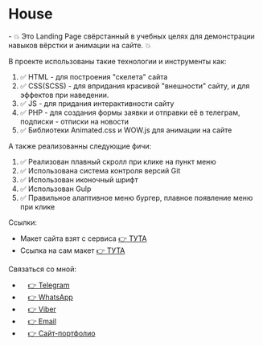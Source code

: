 # House
<p>- 💥 Это Landing Page свёрстанный в учебных целях для демонстрации навыков вёрстки и анимации на сайте. 💥</p>

<p>В проекте использованы такие технологии и инструменты как:</p>
<ol>
    <li>✅ HTML - для построения "скелета" сайта</li>
    <li>✅ CSS(SCSS) - для впридания красивой "внешности" сайту, и для эффектов при наведении.</li>
    <li>✅ JS - для придания интерактивности сайту</li>
    <li>✅ PHP - для создания формы заявки и отправки её в телеграм, подписки - отписки на новости</li>
    <li>✅ Библиотеки Animated.css и WOW.js для анимации на сайте</li>
</ol>

<p>А также реализованны следующие фичи:</p>
<ol>
    <li>✅ Реализован плавный скролл при клике на пункт меню</li>
    <li>✅ Использована система контроля версий Git</li>
    <li>✅ Использован иконочный шрифт</li>
    <li>✅ Использован Gulp</li>
    <li>✅ Правильное алаптивное меню бургер, плавное появление меню при клике</li>
</ol>

<p>Ссылки:</p>
<ul>
    <li>Макет сайта взят с сервиса <a href="https://verstaem.online">👉 ТУТА</a></li>
    <li>Ссылка на сам макет <a href="https://verstaem.online">👉 ТУТА</a></li>
</ul>

Связаться со мной:
<ul>
    <li><a href="https://t.me/webcoder2022" target="_blank"><img src="https://cdn-icons-png.flaticon.com/512/2111/2111646.png" height="15">👉 Telegram</a></li>
    <li><a href="https://wa.clck.bar/79960228519" target="_blank"><img src="https://cdn-icons-png.flaticon.com/512/733/733585.png" height="15">👉 WhatsApp</a></li>
    <li><a href="https://msng.link/o?79960228519=vi" target="_blank"><img src="https://cdn-icons-png.flaticon.com/512/2111/2111705.png" height="15">👉 Viber</a></li>
    <li><a href="mailto:denist2002@gmail.com" target="_blank"><img src="https://cdn-icons-png.flaticon.com/512/732/732200.png" height="15">👉 Email</a></li>
    <li><a href="https://вэб-верстальшик.рф/" target="_blank"><img src="https://cdn-icons-png.flaticon.com/512/8743/8743996.png" height="15">👉 Сайт-портфолио</a></li>
</ul>
